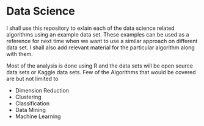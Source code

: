 # Data Science

I shall use this repository to exlain each of the data science related algorithms using an example data set. These examples can be used as a reference for next time when we want to use a similar approach on different data set. I shall also add relevant material for the particular algorithm along with them.

Most of the analysis is done using R and the data sets will be open source data sets or Kaggle data sets. Few of the Algorithms that would be covered are but not limited to

+ Dimension Reduction
+ Clustering
+ Classification
+ Data Mining
+ Machine Learning
